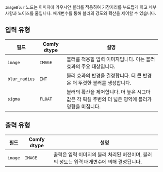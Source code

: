 `ImageBlur` 노드는 이미지에 가우시안 블러를 적용하여 가장자리를 부드럽게 하고 세부 사항과 노이즈를 줄입니다. 매개변수를 통해 블러의 강도와 확산을 제어할 수 있습니다.

## 입력 유형

| 필드          | Comfy dtype | 설명                                                                   |
|----------------|-------------|-------------------------------------------------------------------------------|
| `image`        | `IMAGE`     | 블러를 적용할 입력 이미지입니다. 이는 블러 효과의 주요 대상입니다. |
| `blur_radius`  | `INT`       | 블러 효과의 반경을 결정합니다. 더 큰 반경은 더 뚜렷한 블러를 생성합니다. |
| `sigma`        | `FLOAT`     | 블러의 확산을 제어합니다. 더 높은 시그마 값은 각 픽셀 주변의 더 넓은 영역에 블러가 영향을 미칩니다. |

## 출력 유형

| 필드 | Comfy dtype | 설명                                                              |
|-------|-------------|--------------------------------------------------------------------------|
| `image`| `IMAGE`     | 출력은 입력 이미지의 블러 처리된 버전이며, 블러의 정도는 입력 매개변수에 의해 결정됩니다. |
